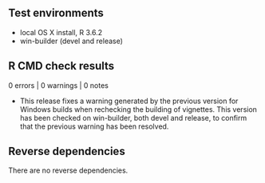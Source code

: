 ## Test environments
* local OS X install, R 3.6.2
* win-builder (devel and release)

## R CMD check results

0 errors | 0 warnings | 0 notes

* This release fixes a warning generated by the previous version for 
Windows builds when rechecking the building of vignettes. This version
has been checked on win-builder, both devel and release, to confirm that 
the previous warning has been resolved.

## Reverse dependencies

There are no reverse dependencies.

